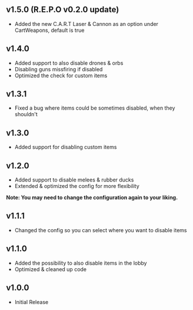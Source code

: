 ## v1.5.0 (R.E.P.O v0.2.0 update)

- Added the new C.A.R.T Laser & Cannon as an option under CartWeapons, default is true

## v1.4.0

- Added support to also disable drones & orbs
- Disabling guns missfiring if disabled
- Optimized the check for custom items

## v1.3.1

- Fixed a bug where items could be sometimes disabled, when they shouldn't

## v1.3.0

- Added support for disabling custom items

## v1.2.0

- Added support to disable melees & rubber ducks
- Extended & optimized the config for more flexibility

**Note: You may need to change the configuration again to your liking.**

## v1.1.1

- Changed the config so you can select where you want to disable items

## v1.1.0

- Added the possibility to also disable items in the lobby
- Optimized & cleaned up code

## v1.0.0

- Initial Release

